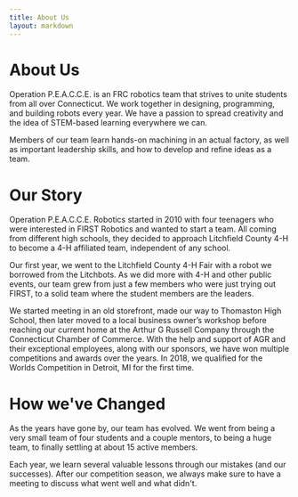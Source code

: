 ```yaml
---
title: About Us
layout: markdown
---
```


# About Us
Operation P.E.A.C.C.E. is an FRC robotics team that strives to unite students from all over Connecticut. We work together in designing, programming, and building robots every year. We have a passion to spread creativity and the idea of STEM-based learning everywhere we can.

Members of our team learn hands-on machining in an actual factory, as well as important leadership skills, and how to develop and refine ideas as a team.

# Our Story
Operation P.E.A.C.C.E. Robotics started in 2010 with four teenagers who were interested in FIRST Robotics and wanted to start a team. All coming from different high schools, they decided to approach Litchfield County 4-H to become a 4-H affiliated team, independent of any school.

Our first year, we went to the Litchfield County 4-H Fair with a robot we borrowed from the Litchbots. As we did more with 4-H and other public events, our team grew from just a few members who were just trying out FIRST, to a solid team where the student members are the leaders.

We started meeting in an old storefront, made our way to Thomaston High School, then later moved to a local business owner’s workshop before reaching our current home at the Arthur G Russell Company through the Connecticut Chamber of Commerce. With the help and support of AGR and their exceptional employees, along with our sponsors, we have won multiple competitions and awards over the years. In 2018, we qualified for the Worlds Competition in Detroit, MI for the first time.

# How we've Changed
As the years have gone by, our team has evolved. We went from being a very small team of four students and a couple mentors, to being a huge team, to finally settling at about 15 active members.

Each year, we learn several valuable lessons through our mistakes (and our successes). After our competition season, we always make sure to have a meeting to discuss what went well and what didn't.

